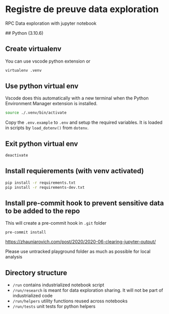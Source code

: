 # Registre de preuve data exploration

RPC Data exploration with jupyter notebook

## Python (3.10.6)

## Create virtualenv

You can use vscode python extension or

```bash
virtualenv .venv
```

## Use python virtual env

Vscode does this automatically with a new terminal
when the Python Environment Manager extension is installed.

```bash
source ./.venv/bin/activate
```

Copy the `.env.example` to `.env` and setup the required variables.
It is loaded in scripts by `load_dotenv()` from `dotenv`.

## Exit python virtual env

```bash
deactivate
```

## Install requierements (with venv activated)

```bash
pip install -r requirements.txt
pip install -r requirements-dev.txt
```

## Install pre-commit hook to prevent sensitive data to be added to the repo

This will create a pre-commit hook in `.git` folder

```
pre-commit install
```

https://zhauniarovich.com/post/2020/2020-06-clearing-jupyter-output/

Please use untracked playground folder as much as possible for local analysis

## Directory structure

- `/run` contains industrialized notebook script
- `/run/research` is meant for data exploration sharing. It will not be part of industrialized code
- `/run/helpers` utility functions reused across notebooks
- `/run/tests` unit tests for python helpers
